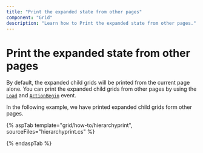 ```yaml
---
title: "Print the expanded state from other pages"
component: "Grid"
description: "Learn how to Print the expanded state from other pages."
---
```


# Print the expanded state from other pages

By default, the expanded child grids will be printed from the current page alone. You can print the expanded child grids from other pages by using the [`Load`](https://help.syncfusion.com/cr/aspnetcore-js2/Syncfusion.EJ2.Grids.Grid.html#Syncfusion_EJ2_Grids_Grid_Load) and [`ActionBegin`](https://help.syncfusion.com/cr/aspnetcore-js2/Syncfusion.EJ2.Grids.Grid.html#Syncfusion_EJ2_Grids_Grid_ActionBegin) event.

In the following example, we have printed expanded child grids form other pages.

{% aspTab template="grid/how-to/hierarchyprint", sourceFiles="hierarchyprint.cs" %}

{% endaspTab %}
